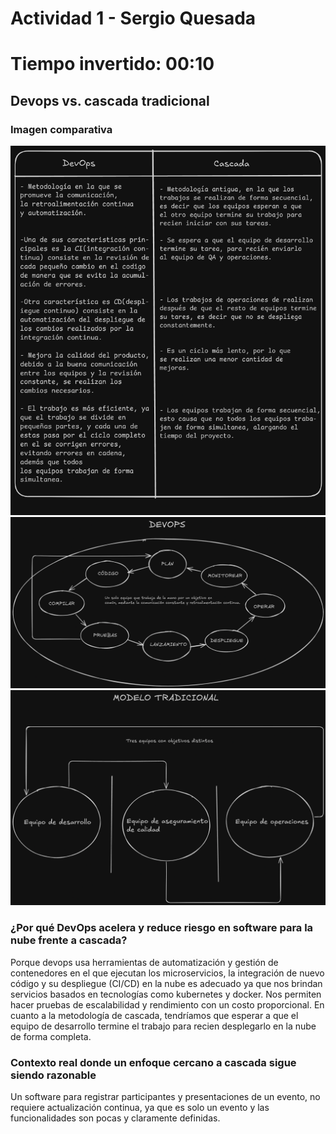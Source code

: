 # Actividad 1 - Sergio Quesada
# Tiempo invertido: 00:10

## Devops vs. cascada tradicional 
### Imagen comparativa
![Cuadro](imagenes/devops-vs-cascada.png)
![DevOps](imagenes/devops.png)
![Cascada](imagenes/cascada.png)
### ¿Por qué DevOps acelera y reduce riesgo en software para la nube frente a cascada?
Porque devops usa herramientas de automatización y gestión de contenedores en el que ejecutan los microservicios, la integración de nuevo código y su despliegue (CI/CD) en la nube es adecuado ya que nos brindan servicios basados en tecnologías como kubernetes y docker. Nos permiten hacer pruebas de escalabilidad y rendimiento
con un costo proporcional. En cuanto a la metodología de cascada, tendríamos que esperar a que el equipo de desarrollo termine el trabajo para recien desplegarlo en la nube de forma completa.
### Contexto real donde un enfoque cercano a cascada sigue siendo razonable
Un software para registrar participantes y presentaciones de un evento, no requiere actualización continua, ya que es solo un evento y las funcionalidades son pocas y claramente definidas.